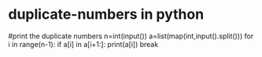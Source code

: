 # duplicate-numbers in python
#print the duplicate numbers
n=int(input())
a=list(map(int,input().split()))
for i in range(n-1):
  if a[i] in a[i+1:]:
    print(a[i])
    break
